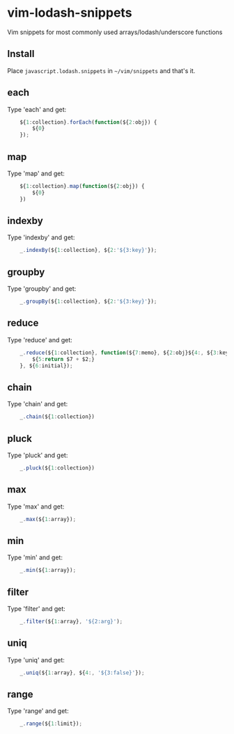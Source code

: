 vim-lodash-snippets
===================

Vim snippets for most commonly used arrays/lodash/underscore functions

## Install

Place ```javascript.lodash.snippets``` in ```~/vim/snippets``` and that's it.

## each
Type 'each' and get:
```javascript
	${1:collection}.forEach(function(${2:obj}) {
		${0}
	});
```
## map
Type 'map' and get:
```javascript
	${1:collection}.map(function(${2:obj}) {
		${0}
	})
```
## indexby
Type 'indexby' and get:
```javascript
	_.indexBy(${1:collection}, ${2:'${3:key}'});
```
## groupby
Type 'groupby' and get:
```javascript
	_.groupBy(${1:collection}, ${2:'${3:key}'});
```
## reduce
Type 'reduce' and get:
```javascript
	_.reduce(${1:collection}, function(${7:memo}, ${2:obj}${4:, ${3:key}}) {
		${5:return $7 + $2;}
	}, ${6:initial});
```
## chain
Type 'chain' and get:
```javascript
	_.chain(${1:collection})
```
## pluck
Type 'pluck' and get:
```javascript
	_.pluck(${1:collection})
```
## max
Type 'max' and get:
```javascript
	_.max(${1:array});
```
## min
Type 'min' and get:
```javascript
	_.min(${1:array});
```
## filter
Type 'filter' and get:
```javascript
	_.filter(${1:array}, '${2:arg}');
```
## uniq
Type 'uniq' and get:
```javascript
	_.uniq(${1:array}, ${4:, '${3:false}'});
```
## range
Type 'range' and get:
```javascript
	_.range(${1:limit});
```
